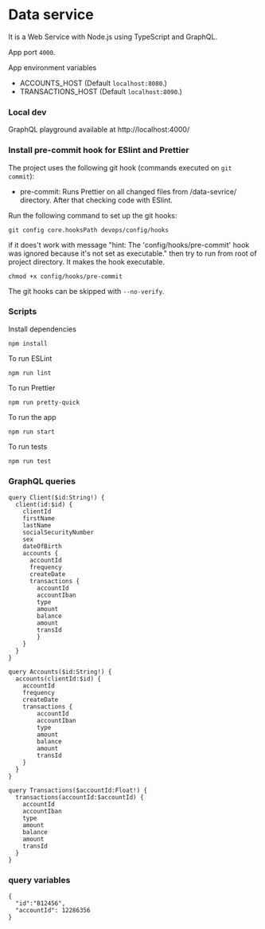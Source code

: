# Data service

It is a Web Service with Node.js using TypeScript and GraphQL.

App port `4000`.

App environment variables

- ACCOUNTS_HOST (Default `localhost:8080`.)
- TRANSACTIONS_HOST (Default `localhost:8090`.)

### Local dev

GraphQL playground available at http://localhost:4000/

### Install pre-commit hook for ESlint and Prettier

The project uses the following git hook (commands executed on `git commit`):

- pre-commit: Runs Prettier on all changed files from /data-sevrice/ directory. After that checking code with ESlint.

Run the following command to set up the git hooks:

```
git config core.hooksPath devops/config/hooks
```

if it does't work with message "hint: The 'config/hooks/pre-commit' hook was ignored because it's not set as executable." then try to run from root of project directory. It makes the hook executable.

```
chmod +x config/hooks/pre-commit
```

The git hooks can be skipped with `--no-verify`.

### Scripts

Install dependencies

```
npm install
```

To run ESLint

```
npm run lint
```

To run Prettier

```
npm run pretty-quick
```

To run the app

```
npm run start
```

To run tests

```
npm run test
```

### GraphQL queries

```
query Client($id:String!) {
  client(id:$id) {
    clientId
    firstName
    lastName
    socialSecurityNumber
    sex
    dateOfBirth
    accounts {
      accountId
      frequency
      createDate
      transactions {
        accountId
        accountIban
        type
        amount
        balance
        amount
        transId
        }
    }
  }
}

query Accounts($id:String!) {
  accounts(clientId:$id) {
    accountId
    frequency
    createDate
    transactions {
        accountId
        accountIban
        type
        amount
        balance
        amount
        transId
    }
  }
}

query Transactions($accountId:Float!) {
  transactions(accountId:$accountId) {
    accountId
    accountIban
    type
    amount
    balance
    amount
    transId
  }
}
```

### query variables

```
{
  "id":"B12456",
  "accountId": 12286356
}
```
